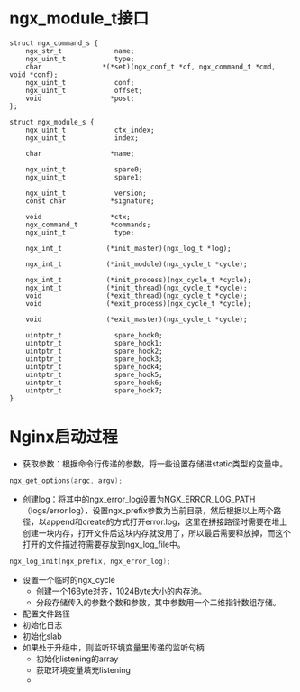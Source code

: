 # ngx_module_t接口
```
struct ngx_command_s {
    ngx_str_t             name;
    ngx_uint_t            type;
    char               *(*set)(ngx_conf_t *cf, ngx_command_t *cmd, void *conf);
    ngx_uint_t            conf;
    ngx_uint_t            offset;
    void                 *post;
};
```

```
struct ngx_module_s {
    ngx_uint_t            ctx_index;
    ngx_uint_t            index;

    char                 *name;

    ngx_uint_t            spare0;
    ngx_uint_t            spare1;

    ngx_uint_t            version;
    const char           *signature;

    void                 *ctx;
    ngx_command_t        *commands;
    ngx_uint_t            type;

    ngx_int_t           (*init_master)(ngx_log_t *log);

    ngx_int_t           (*init_module)(ngx_cycle_t *cycle);

    ngx_int_t           (*init_process)(ngx_cycle_t *cycle);
    ngx_int_t           (*init_thread)(ngx_cycle_t *cycle);
    void                (*exit_thread)(ngx_cycle_t *cycle);
    void                (*exit_process)(ngx_cycle_t *cycle);

    void                (*exit_master)(ngx_cycle_t *cycle);

    uintptr_t             spare_hook0;
    uintptr_t             spare_hook1;
    uintptr_t             spare_hook2;
    uintptr_t             spare_hook3;
    uintptr_t             spare_hook4;
    uintptr_t             spare_hook5;
    uintptr_t             spare_hook6;
    uintptr_t             spare_hook7;
}
```


# Nginx启动过程
- 获取参数：根据命令行传递的参数，将一些设置存储进static类型的变量中。
``` C
ngx_get_options(argc, argv);
```
- 创建log：将其中的ngx_error_log设置为NGX_ERROR_LOG_PATH（logs/error.log），设置ngx_prefix参数为当前目录，然后根据以上两个路径，以append和create的方式打开error.log，这里在拼接路径时需要在堆上创建一块内存，打开文件后这块内存就没用了，所以最后需要释放掉，而这个打开的文件描述符需要存放到ngx_log_file中。
```C
ngx_log_init(ngx_prefix, ngx_error_log);
```
- 设置一个临时的ngx_cycle
	- 创建一个16Byte对齐，1024Byte大小的内存池。
	- 分段存储传入的参数个数和参数，其中参数用一个二维指针数组存储。
- 配置文件路径
- 初始化日志
- 初始化slab
- 如果处于升级中，则监听环境变量里传递的监听句柄
	- 初始化listening的array
	- 获取环境变量填充listening
	- 





















